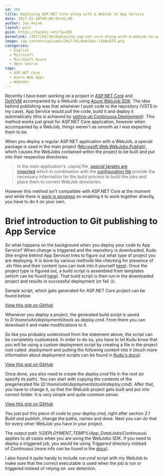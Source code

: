 ```yaml
---
id: 201
title: Deploying ASP.NET Core along with a WebJob to App Service
date: 2017-02-20T08:00:45+01:00
author: Jan Hajek
layout: post
guid: https://hajekj.net/?p=201
permalink: /2017/02/20/deploying-asp-net-core-along-with-a-webjob-to-app-service/
image: /wp-content/uploads/2017/02/WebJobs-1200x675.png
categories:
  - English
  - Microsoft
  - Microsoft Azure
  - Open Source
tags:
  - ASP.NET Core
  - Azure Web Apps
  - WebJobs
---
```

<!-- wp:paragraph {"coblocks":[]} -->
<p>Recently I have been working on a project in <a href="https://www.asp.net/core">ASP.NET Core</a> and <a href="http://www.dotvvm.com">DotVVM</a>&nbsp;accompanied by a WebJob using <a href="https://docs.microsoft.com/en-us/azure/app-service-web/websites-dotnet-webjobs-sdk">Azure WebJob SDK</a>. The idea behind publishing was that whenever I push code to the repository (VSTS in my case), App Service would pull the code, build it and deploy it automatically (this is achieved by <a href="https://docs.microsoft.com/en-us/azure/app-service-web/app-service-continuous-deployment">setting up Continuous Deployment</a>). This method works just great for ASP.NET Core application, however when accompanied by a WebJob, things weren't as smooth as I was expecting them to be.</p>
<!-- /wp:paragraph -->

<!-- wp:more {"coblocks":[]} -->
<!--more-->
<!-- /wp:more -->

<!-- wp:paragraph {"coblocks":[]} -->
<p>When you deploy a regular ASP.NET application with a WebJob,&nbsp;a special package is used in the main project (<a href="http://www.nuget.org/packages/Microsoft.Web.WebJobs.Publish/">Microsoft.Web.WebJobs.Publish</a>), which causes the WebJobs contained within the project to be built and put into their respective directories.</p>
<!-- /wp:paragraph -->

<!-- wp:quote {"coblocks":[]} -->
<blockquote class="wp-block-quote"><p>In the main application's .csproj file, <a href="https://github.com/davidebbo-test/WebAppWithWebJobsVS/blob/master/WebAppWithWebJobsVS/WebAppWithWebJobsVS.csproj#L273">special targets are imported</a>&nbsp;which in combination with the <a href="https://github.com/davidebbo-test/WebAppWithWebJobsVS/blob/master/WebAppWithWebJobsVS/Properties/webjobs-list.json">configuration file</a>&nbsp;provide the necessary information for the build process to build the jobs and place them to correct WebJob directories.</p></blockquote>
<!-- /wp:quote -->

<!-- wp:paragraph {"coblocks":[]} -->
<p>However this method isn't compatible with ASP.NET Core at the moment and while there is <a href="https://github.com/Azure/Azure-Functions/issues/98">work in progress</a> on enabling it to work together directly, you have to do it on your own.</p>
<!-- /wp:paragraph -->

<!-- wp:heading {"level":1,"coblocks":[]} -->
<h1>Brief introduction to Git publishing to App Service</h1>
<!-- /wp:heading -->

<!-- wp:paragraph {"coblocks":[]} -->
<p>So what happens on the background when you deploy your code to App Service? When change is triggered and the repository is downloaded, Kudu (the engine behind App Service) tries to figure out what type of project you are deploying. It is done by various methods like checking for presence of .sln files and their content (you can look into it yourself <a href="https://github.com/projectkudu/KuduScript">here</a>). Once the project type is figured out, a build script is assembled from templates (which can be found <a href="https://github.com/projectkudu/KuduScript/tree/master/lib/templates">here</a>). That build script is then run in the downloaded project and results in successful deployment (or fail :)).</p>
<!-- /wp:paragraph -->

<!-- wp:paragraph {"coblocks":[]} -->
<p>Sample script, which gets generated for ASP.NET Core&nbsp;project can be found below:</p>
<!-- /wp:paragraph -->

<!-- wp:coblocks/gist {"url":"https://gist.github.com/hajekj/17ab3a7a18b1ad545ff000252dc35451","file":"202-1.bat","coblocks":[]} -->
<div class="wp-block-coblocks-gist"><script src="https://gist.github.com/hajekj/17ab3a7a18b1ad545ff000252dc35451.js?file=202-1.bat"></script><noscript><a href="https://gist.github.com/hajekj/17ab3a7a18b1ad545ff000252dc35451#file-202-1-bat">View this gist on GitHub</a></noscript></div>
<!-- /wp:coblocks/gist -->

<!-- wp:paragraph {"coblocks":[]} -->
<p>Whenever you deploy a project, the generated build script is saved to&nbsp;<em>D:\home\site\deployments\tools&nbsp;</em>as&nbsp;<em>deploy.cmd</em>. From there you can download it and make modifications to it.</p>
<!-- /wp:paragraph -->

<!-- wp:paragraph {"coblocks":[]} -->
<p>So like you probably understood from the statement above, the script can be completely customized. In order to do so, you have to let Kudu know that you will be using a custom deployment script by creating a file in the project root called&nbsp;<em>.deployment</em> and putting the following content into it (much more information about deployment scripts can be found in <a href="https://github.com/projectkudu/kudu/wiki/Custom-Deployment-Script">Kudu's docs</a>):</p>
<!-- /wp:paragraph -->

<!-- wp:coblocks/gist {"url":"https://gist.github.com/hajekj/17ab3a7a18b1ad545ff000252dc35451","file":"202-2.ini","coblocks":[]} -->
<div class="wp-block-coblocks-gist"><script src="https://gist.github.com/hajekj/17ab3a7a18b1ad545ff000252dc35451.js?file=202-2.ini"></script><noscript><a href="https://gist.github.com/hajekj/17ab3a7a18b1ad545ff000252dc35451#file-202-2-ini">View this gist on GitHub</a></noscript></div>
<!-- /wp:coblocks/gist -->

<!-- wp:paragraph {"coblocks":[]} -->
<p>Once done, you also need to create the&nbsp;<em>deploy.cmd</em> file in the root (or specify its path). You can start with copying the contents of the pregenerated file (<em>D:\home\site\deployments\tools\deploy.cmd</em>). After that, you have to change it, so that the WebJob project gets built and put into correct folder. It is very simple and quite common sense:</p>
<!-- /wp:paragraph -->

<!-- wp:coblocks/gist {"url":"https://gist.github.com/hajekj/17ab3a7a18b1ad545ff000252dc35451","file":"202-3.bat","coblocks":[]} -->
<div class="wp-block-coblocks-gist"><script src="https://gist.github.com/hajekj/17ab3a7a18b1ad545ff000252dc35451.js?file=202-3.bat"></script><noscript><a href="https://gist.github.com/hajekj/17ab3a7a18b1ad545ff000252dc35451#file-202-3-bat">View this gist on GitHub</a></noscript></div>
<!-- /wp:coblocks/gist -->

<!-- wp:paragraph {"coblocks":[]} -->
<p>You just put this piece of code to your <em>deploy.cmd</em>, right after section&nbsp;<em>2.1 Build and publish</em>, change the paths, names and done. Next&nbsp;you can do that for every other WebJob&nbsp;you have in your project.</p>
<!-- /wp:paragraph -->

<!-- wp:paragraph {"coblocks":[]} -->
<p>The output path&nbsp;<em>%DEPLOYMENT_TEMP%\App_Data\Jobs\Continuous\</em> applies to all cases when you are using the WebJobs SDK. If you need to deploy a triggered job, you would be using&nbsp;<em>Triggered</em> directory instead of&nbsp;<em>Continuous</em> (more info can be found in the <a href="https://github.com/projectkudu/kudu/wiki/WebJobs">docs</a>).</p>
<!-- /wp:paragraph -->

<!-- wp:paragraph {"coblocks":[]} -->
<p>I also found it quite handy to include&nbsp;<em>run.cmd</em> script with my WebJob to make sure that the correct executable is used when the job is run or triggered instead of relying on <em>.exe</em> detection.</p>
<!-- /wp:paragraph -->